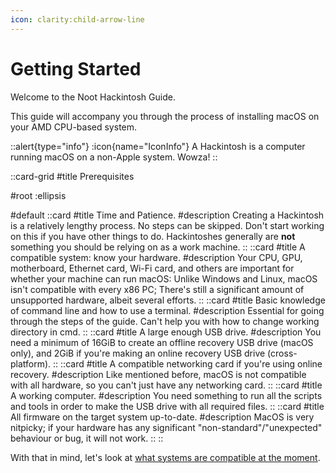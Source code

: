 ```yaml
---
icon: clarity:child-arrow-line
---
```


# Getting Started

Welcome to the Noot Hackintosh Guide.

This guide will accompany you through the process of installing macOS on your AMD CPU-based system.

::alert{type="info"}
:icon{name="IconInfo"} A Hackintosh is a computer running macOS on a non-Apple system. Wowza!
::

::card-grid
#title
Prerequisites

#root
:ellipsis

#default
  ::card
  #title
  Time and Patience.
  #description
  Creating a Hackintosh is a relatively lengthy process. No steps can be skipped. Don't start working on this if you have other things to do. Hackintoshes generally are **not** something you should be relying on as a work machine.
  ::
  ::card
  #title
  A compatible system: know your hardware.
  #description
  Your CPU, GPU, motherboard, Ethernet card, Wi-Fi card, and others are important for whether your machine can run macOS: Unlike Windows and Linux, macOS isn't compatible with every x86 PC; There's still a significant amount of unsupported hardware, albeit several efforts.
  ::
  ::card
  #title
  Basic knowledge of command line and how to use a terminal.
  #description
  Essential for going through the steps of the guide. Can't help you with how to change working directory in cmd.
  ::
  ::card
  #title
  A large enough USB drive.
  #description
  You need a minimum of 16GiB to create an offline recovery USB drive (macOS only), and 2GiB if you're making an online recovery USB drive (cross-platform).
  ::
  ::card
  #title
  A compatible networking card if you're using online recovery.
  #description
  Like mentioned before, macOS is not compatible with all hardware, so you can't just have any networking card.
  ::
  ::card
  #title
  A working computer.
  #description
  You need something to run all the scripts and tools in order to make the USB drive with all required files.
  ::
  ::card
  #title
  All firmware on the target system up-to-date.
  #description
  MacOS is very nitpicky; if your hardware has any significant "non-standard"/"unexpected" behaviour or bug, it will not work.
  ::
::

With that in mind, let's look at [what systems are compatible at the moment](/guide/compatibility).
